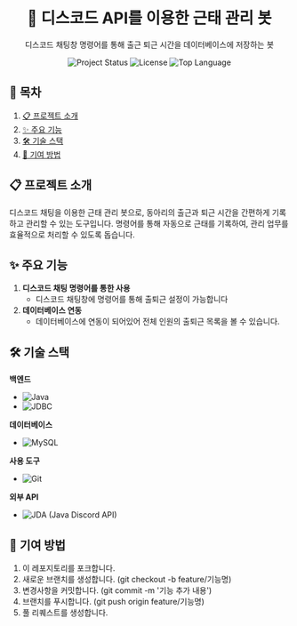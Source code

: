 <div align='center'>
   
   # 🏃 디스코드 API를 이용한 근태 관리 봇
   디스코드 채팅창 명령어를 통해 출근 퇴근 시간을 데이터베이스에 저장하는 봇
   
  <img src="https://img.shields.io/badge/status-active-brightgreen" alt="Project Status">
  <img src="https://img.shields.io/badge/license-MIT-blue" alt="License">
  <img src="https://img.shields.io/github/languages/top/LSH-1082/DiscordIGooseBot" alt="Top Language">

   
</div>


## 📖 목차
1. [📋 프로젝트 소개](#-프로젝트-소개)
2. [✨ 주요 기능](#-주요-기능)
3. [🛠️ 기술 스택](#%EF%B8%8F-기술-스택)
4. [🤝 기여 방법](#-기여-방법)


## 📋 프로젝트 소개

디스코드 채팅을 이용한 근태 관리 봇으로, 동아리의 출근과 퇴근 시간을 간편하게 기록하고 관리할 수 있는 도구입니다. 
명령어를 통해 자동으로 근태를 기록하여, 관리 업무를 효율적으로 처리할 수 있도록 돕습니다.

## ✨ 주요 기능

1. **디스코드 채팅 명령어를 통한 사용**  
   - 디스코드 채팅창에 명령어를 통해 출퇴근 설정이 가능합니다  
2. **데이터베이스 연동**  
   - 데이터베이스에 연동이 되어있어 전체 인원의 출퇴근 목록을 볼 수 있습니다.  


## 🛠️ 기술 스택


**백엔드**
- ![Java](https://img.shields.io/badge/Java-007396?style=flat-square&logo=java&logoColor=white)
- ![JDBC](https://img.shields.io/badge/JDBC-007396?style=flat-square&logo=java&logoColor=white)

**데이터베이스**
- ![MySQL](https://img.shields.io/badge/MySQL-4479A1?style=flat-square&logo=mysql&logoColor=white)

**사용 도구**
- ![Git](https://img.shields.io/badge/Git-F05032?style=flat-square&logo=git&logoColor=white)

**외부 API**
- ![JDA (Java Discord API)](https://img.shields.io/badge/JDA%20(Java%20Discord%20API)-7289DA?style=flat-square&logo=discord&logoColor=white)

## 🤝 기여 방법

1. 이 레포지토리를 포크합니다.
2. 새로운 브랜치를 생성합니다. (git checkout -b feature/기능명)
3. 변경사항을 커밋합니다. (git commit -m '기능 추가 내용')
4. 브랜치를 푸시합니다. (git push origin feature/기능명)
5. 풀 리퀘스트를 생성합니다.
